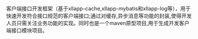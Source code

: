 客户端接口开发框架（基于xllapp-cache,xllapp-mybatis和xllapp-log等），用于快速开发符合接口规范的客户端接口;通过对缓存,异步消息等功能的封装,使得开发人员只需关注业务功能的实现。同时也是一个maven原型项目,用于生成开发客户端接口模块项目。

